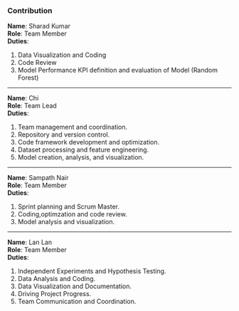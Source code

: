 ### Contribution 

**Name**: Sharad Kumar  
**Role**: Team Member  
**Duties**:
1. Data Visualization and Coding
2. Code Review
3. Model Performance KPI definition and evaluation of Model (Random Forest)


---

**Name**: Chi  
**Role**: Team Lead  
**Duties**:
1. Team management and coordination.  
2. Repository and version control.  
3. Code framework development and optimization.  
4. Dataset processing and feature engineering.  
5. Model creation, analysis, and visualization.

---

**Name**: Sampath Nair  
**Role**: Team Member  
**Duties**:
1. Sprint planning and Scrum Master.  
2. Coding,optimzation and code review.  
3. Model analysis and visualization.

---

**Name**: Lan Lan  
**Role**: Team Member  
**Duties**:
1. Independent Experiments and Hypothesis Testing.
2. Data Analysis and Coding.
3. Data Visualization and Documentation.
4. Driving Project Progress.
5. Team Communication and Coordination.
 
